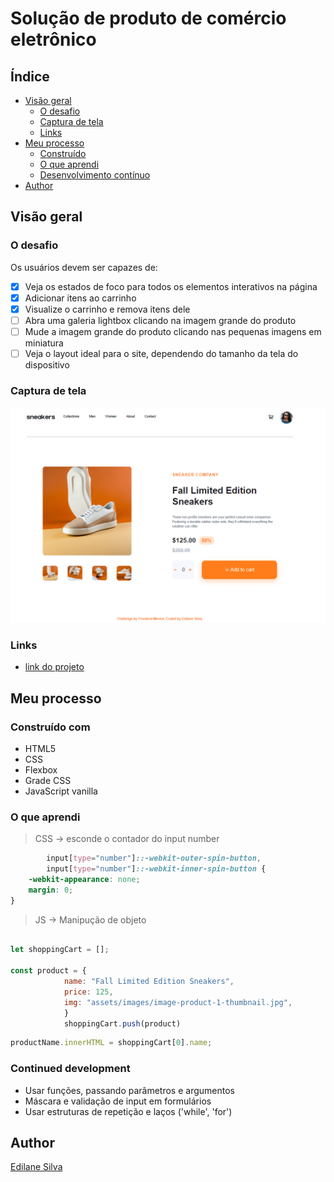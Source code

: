 # Solução de produto de comércio eletrônico

## Índice

- [Visão geral](#visão-geral)
  - [O desafio](#o-desafio)
  - [Captura de tela](#captura-de-tela)
  - [Links](#links)
- [Meu processo](#meu-processo)
  - [Construído](#construído-com)
  - [O que aprendi](#o-que-aprendi)
  - [Desenvolvimento contínuo](#continued-development)
-   [Author](#author)
 
## Visão geral

### O desafio

Os usuários devem ser capazes de:

- [x] Veja os estados de foco para todos os elementos interativos na página
- [x] Adicionar itens ao carrinho
- [x] Visualize o carrinho e remova itens dele
- [ ] Abra uma galeria lightbox clicando na imagem grande do produto
- [ ] Mude a imagem grande do produto clicando nas pequenas imagens em miniatura
- [ ] Veja o layout ideal para o site, dependendo do tamanho da tela do dispositivo

### Captura de tela

![](/screenshot-desktop.PNG)

### Links

- [link do projeto](https://edilanesilva.github.io/ecommerce-product-page-main/)


## Meu processo

### Construído com

- HTML5 
- CSS
- Flexbox
- Grade CSS
- JavaScript vanilla

### O que aprendi <br>
 
> CSS -> esconde o contador do input number  
```css
        input[type="number"]::-webkit-outer-spin-button,
        input[type="number"]::-webkit-inner-spin-button {
    -webkit-appearance: none;
    margin: 0;
}
```

> JS -> Manipução de objeto
```js

let shoppingCart = []; 
 
const product = {
            name: "Fall Limited Edition Sneakers",
            price: 125,
            img: "assets/images/image-product-1-thumbnail.jpg",
            }
            shoppingCart.push(product) 
```

```js
productName.innerHTML = shoppingCart[0].name;
```
### Continued development

- Usar funções, passando parâmetros e argumentos
- Máscara e validação de input em formulários 
- Usar estruturas de repetição e laços ('while', 'for')

## Author
[Edilane Silva](https://www.linkedin.com/in/edilane-silva/)
